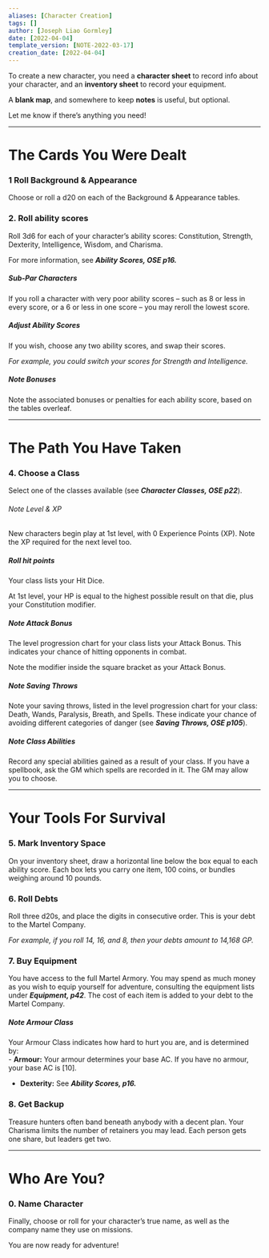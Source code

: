 ```yaml
---
aliases: [Character Creation]
tags: []
author: [Joseph Liao Gormley]
date: [2022-04-04]
template_version: [NOTE-2022-03-17]
creation_date: [2022-04-04]
---
```

To create a new character, you need a **character sheet** to record info about your character, and an **inventory sheet** to record your equipment.

A **blank map**, and somewhere to keep **notes** is useful, but optional.

Let me know if there’s anything you need!

___
# The Cards You Were Dealt
### 1 Roll Background & Appearance
Choose or roll a d20 on each of the Background & Appearance tables. <!-- #Revisit -->

### 2. Roll ability scores
Roll 3d6 for each of your character’s ability scores: Constitution, Strength, Dexterity, Intelligence, Wisdom, and Charisma.

For more information, see ***Ability Scores, OSE p16.***  <!-- #Revisit -->

<!-- #### Online Character Generation
Steps 1-3 involve a lot of rolling, so to have those results automatically generated, click here.-->
##### Sub-Par Characters
If you roll a character with very poor ability scores – such as 8 or less in every score, or a 6 or less in one score – you may reroll the lowest score.

##### Adjust Ability Scores
If you wish, choose any two ability scores, and swap their scores.

*For example, you could switch your scores for Strength and Intelligence.*

##### Note Bonuses
Note the associated bonuses or penalties for each ability score, based on the tables overleaf. <!-- #Revisit -->

___
# The Path You Have Taken
### 4. Choose a Class
Select one of the classes available (see ***Character Classes, OSE p22***). <!-- #Revisit -->

###### Note Level & XP
New characters begin play at 1st level, with 0 Experience Points (XP). Note the XP required for the next level too.

##### Roll hit points
Your class lists your Hit Dice.

At 1st level, your HP is equal to the highest possible result on that die, plus your Constitution modifier.

##### Note Attack Bonus
The level progression chart for your class lists your Attack Bonus. This indicates your chance of hitting opponents in combat.

Note the modifier inside the square bracket as your Attack Bonus.

##### Note Saving Throws
Note your saving throws, listed in the level progression chart for your class: Death, Wands, Paralysis, Breath, and Spells. These indicate your chance of avoiding different categories of danger (see ***Saving Throws, OSE p105***).

##### Note Class Abilities
Record any special abilities gained as a result of your class. If you have a spellbook, ask the GM which spells are recorded in it. The GM may allow you to choose.

___
# Your Tools For Survival
### 5. Mark Inventory Space
On your inventory sheet, draw a horizontal line below the box equal to each ability score. Each box lets you carry one item, 100 coins, or bundles weighing around 10 pounds.

### 6. Roll Debts
Roll three d20s, and place the digits in consecutive order. This is your debt to the Martel Company.

*For example, if you roll 14, 16, and 8, then your debts amount to 14,168 GP.*

### 7. Buy Equipment
You have access to the full Martel Armory. You may spend as much money as you wish to equip yourself for adventure, consulting the equipment lists under ***Equipment, p42***. The cost of each item is added to your debt to the Martel Company. <!-- #Revisit -->

##### Note Armour Class
Your Armour Class indicates how hard to hurt you are, and is determined by:<br>- **Armour:** Your armour determines your base AC. If you have no armour, your base AC is [10].
- **Dexterity:** See ***Ability Scores, p16.***

### 8. Get Backup
Treasure hunters often band beneath anybody with a decent plan. Your Charisma limits the number of retainers you may lead. Each person gets one share, but leaders get two.

___
# Who Are You?
### 0. Name Character
Finally, choose or roll for your character’s true name, as well as the company name they use on missions.

You are now ready for adventure!


